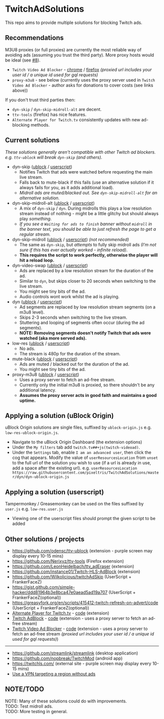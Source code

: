 # TwitchAdSolutions

This repo aims to provide multiple solutions for blocking Twitch ads.

## Recommendations

M3U8 proxies (or full proxies) are currently the most reliable way of avoiding ads (assuming you trust the third party). More proxy hosts would be ideal (see [#8](https://github.com/pixeltris/TwitchAdSolutions/issues/8)).

- `Twitch Video Ad Blocker` - [chrome](https://chrome.google.com/webstore/detail/ttv-intrusive-ad-blocker/gggloiaahekkkndacnpecpgafnehmlja) / [firefox](https://addons.mozilla.org/en-GB/firefox/addon/twitch-video-ad-blocker/) *(proxied url includes your user id / a unique id used for gql requests)*
- `proxy-m3u8` - see below (currently uses the proxy server used in `Twitch Video Ad Blocker` - author asks for donations to cover costs (see links above))

If you don't trust third parties then:

- `dyn-skip` / `dyn-skip-midroll-alt` are decent.
- `ttv-tools` (firefox) has nice features.
- `Alternate Player for Twitch.tv` consistently updates with new ad-blocking methods.

## Current solutions

*These solutions generally aren't compatible with other Twitch ad blockers. e.g. `ttv-ublock` will break `dyn-skip` (and others).*

- dyn-skip ([ublock](https://github.com/pixeltris/TwitchAdSolutions/raw/master/dyn-skip/dyn-skip-ublock-origin.js) / [userscript](https://github.com/pixeltris/TwitchAdSolutions/raw/master/dyn-skip/dyn-skip.user.js))
  - Notifies Twitch that ads were watched before requesting the main live stream.
  - Falls back to mute-black if this fails (use an alternative solution if it always fails for you, as it adds additional load).
  - *Midroll ads are muted/blacked out. See `dyn-skip-midroll-alt` for an alternative solution.*
- dyn-skip-midroll-alt ([ublock](https://github.com/pixeltris/TwitchAdSolutions/raw/master/dyn-skip-midroll-alt/dyn-skip-midroll-alt-ublock-origin.js) / [userscript](https://github.com/pixeltris/TwitchAdSolutions/raw/master/dyn-skip-midroll-alt/dyn-skip-midroll-alt.user.js))
  - A mix of `dyn-skip` / `dyn`. During midrolls this plays a low resolution stream instead of nothing - might be a little glitchy but should always play *something*.
  - *If you see a `Waiting for ads to finish` banner without `midroll` in the banner text, you should be able to just refresh the page to get a regular stream.*
- dyn-skip-midroll ([ublock](https://github.com/pixeltris/TwitchAdSolutions/raw/master/dyn-skip-midroll/dyn-skip-midroll-ublock-origin.js) / [userscript](https://github.com/pixeltris/TwitchAdSolutions/raw/master/dyn-skip-midroll/dyn-skip-midroll.user.js)) *(not recommended)*
  - The same as `dyn-skip`, but *attempts* to fully skip midroll ads *(I'm not sure if this has ever actually worked - infinite reload)*.
  - **This requires the script to work perfectly, otherwise the player will hit a reload loop.**
- dyn-video-swap ([ublock](https://github.com/pixeltris/TwitchAdSolutions/raw/master/dyn-video-swap/dyn-video-swap-ublock-origin.js) / [userscript](https://github.com/pixeltris/TwitchAdSolutions/raw/master/dyn-video-swap/dyn-video-swap.user.js))
  - Ads are replaced by a low resolution stream for the duration of the ad.
  - Similar to `dyn`, but skips closer to 20 seconds when switching to the live stream.
  - You might see tiny bits of the ad.
  - Audio controls wont work whilst the ad is playing.
- dyn ([ublock](https://github.com/pixeltris/TwitchAdSolutions/raw/master/dyn/dyn-ublock-origin.js) / [userscript](https://github.com/pixeltris/TwitchAdSolutions/raw/master/dyn/dyn.user.js))
  - Ad segments are replaced by low resolution stream segments (on a m3u8 level).
  - Skips 2-3 seconds when switching to the live stream.
  - Stuttering and looping of segments often occur (during the ad segments).
  - **NOTE: Removing segments doesn't notify Twitch that ads were watched (aka more served ads).**
- low-res ([ublock](https://github.com/pixeltris/TwitchAdSolutions/raw/master/low-res/low-res-ublock-origin.js) / [userscript](https://github.com/pixeltris/TwitchAdSolutions/raw/master/low-res/low-res.user.js))
  - No ads.
  - The stream is 480p for the duration of the stream.
- mute-black ([ublock](https://github.com/pixeltris/TwitchAdSolutions/raw/master/mute-black/mute-black-ublock-origin.js) / [userscript](https://github.com/pixeltris/TwitchAdSolutions/raw/master/mute-black/mute-black.user.js))
  - Ads are muted / blacked out for the duration of the ad.
  - You might see tiny bits of the ad.
- proxy-m3u8 ([ublock](https://github.com/pixeltris/TwitchAdSolutions/raw/master/proxy-m3u8/proxy-m3u8-ublock-origin.js) / [userscript](https://github.com/pixeltris/TwitchAdSolutions/raw/master/proxy-m3u8/proxy-m3u8.user.js))
  - Uses a proxy server to fetch an ad-free stream.
  - Currently only the initial m3u8 is proxied, so there shouldn't be any additional latency.
  - **Assumes the proxy server acts in good faith and maintains a good uptime.**

## Applying a solution (uBlock Origin)

uBlock Origin solutions are single files, suffixed by `ublock-origin.js` e.g. `low-res-ublock-origin.js`.

- Navigate to the uBlock Origin Dashboard (the extension options)
- Under the `My filters` tab add `twitch.tv##+js(twitch-videoad)`.
- Under the `Settings` tab, enable `I am an advanced user`, then click the cog that appears. Modify the value of `userResourcesLocation` from `unset` to the full url of the solution you wish to use (if a url is already in use, add a space after the existing url). e.g. `userResourcesLocation https://raw.githubusercontent.com/pixeltris/TwitchAdSolutions/master/dyn/dyn-ublock-origin.js` 

## Applying a solution (userscript)

Tampermonkey / Greasemonkey can be used on the files suffixed by `user.js` e.g. `low-res.user.js`

- Viewing one of the userscript files should prompt the given script to be added

## Other solutions / projects

- https://github.com/odensc/ttv-ublock (extension - purple screen may display every 10-15 mins)
- https://github.com/Nerixyz/ttv-tools (Firefox extension)
- https://github.com/LeonHeidelbach/ttv_adEraser (extension)
- https://github.com/instance01/Twitch-HLS-AdBlock (extension)
- https://github.com/Wilkolicious/twitchAdSkip (UserScript + FrankerFaceZ)
- https://gist.github.com/simple-hacker/ddd81964b3e8bca47e0aead5ad19a707 (UserScript + FrankerFaceZ(optional))
- https://greasyfork.org/en/scripts/415412-twitch-refresh-on-advert/code (UserScript + FrankerFaceZ(optional))
- [Alternate Player for Twitch.tv](https://chrome.google.com/webstore/detail/bhplkbgoehhhddaoolmakpocnenplmhf) - [code](https://robwu.nl/crxviewer/?crx=bhplkbgoehhhddaoolmakpocnenplmhf&qf=player.js) (extension)
- [Twitch AdBlock](https://chrome.google.com/webstore/detail/mipdalemhlhfenbikcloloheedmmecme) - [code](https://robwu.nl/crxviewer/?crx=mipdalemhlhfenbikcloloheedmmecme&qf=js/background.js) (extension - uses a proxy server to fetch an ad-free stream)
- [Twitch Video Ad Blocker](https://addons.mozilla.org/en-GB/firefox/addon/twitch-video-ad-blocker/) - [code](https://robwu.nl/crxviewer/?crx=https%3A%2F%2Faddons.mozilla.org%2Fen-GB%2Ffirefox%2Faddon%2Ftwitch-video-ad-blocker%2F&qf=js/background.js) (extension - uses a proxy server to fetch an ad-free stream *(proxied url includes your user id / a unique id used for gql requests)*)

---

- https://github.com/streamlink/streamlink (desktop application)
- https://github.com/nopbreak/TwitchMod (android app)
- https://twitchls.com/ (external site - purple screen may display every 10-15 mins)
- [Use a VPN targeting a region without ads](https://reddit.com/r/Twitch/comments/kisdsy/i_did_a_little_test_regarding_ads_on_twitch_and/)

## NOTE/TODO

NOTE: Many of these solutions could do with improvements.  
TODO: Test midroll ads.  
TODO: More testing in general.  
